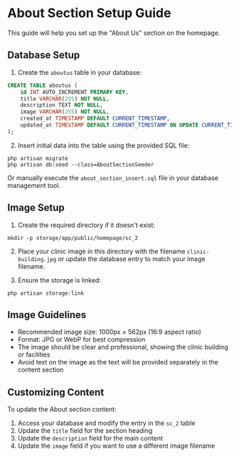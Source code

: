 # About Section Setup Guide

This guide will help you set up the "About Us" section on the homepage.

## Database Setup

1. Create the `aboutus` table in your database:

```sql
CREATE TABLE aboutus (
    id INT AUTO_INCREMENT PRIMARY KEY,
    title VARCHAR(255) NOT NULL,
    description TEXT NOT NULL,
    image VARCHAR(255) NOT NULL,
    created_at TIMESTAMP DEFAULT CURRENT_TIMESTAMP,
    updated_at TIMESTAMP DEFAULT CURRENT_TIMESTAMP ON UPDATE CURRENT_TIMESTAMP
);
```

2. Insert initial data into the table using the provided SQL file:

```
php artisan migrate
php artisan db:seed --class=AboutSectionSeeder
```

Or manually execute the `about_section_insert.sql` file in your database management tool.

## Image Setup

1. Create the required directory if it doesn't exist:

```
mkdir -p storage/app/public/homepage/sc_2
```

2. Place your clinic image in this directory with the filename `clinic-building.jpg` or update the database entry to match your image filename.

3. Ensure the storage is linked:

```
php artisan storage:link
```

## Image Guidelines

- Recommended image size: 1000px × 562px (16:9 aspect ratio)
- Format: JPG or WebP for best compression
- The image should be clear and professional, showing the clinic building or facilities
- Avoid text on the image as the text will be provided separately in the content section

## Customizing Content

To update the About section content:

1. Access your database and modify the entry in the `sc_2` table
2. Update the `title` field for the section heading
3. Update the `description` field for the main content
4. Update the `image` field if you want to use a different image filename